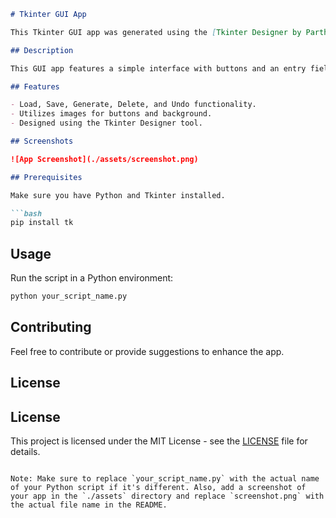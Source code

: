 ```markdown
# Tkinter GUI App

This Tkinter GUI app was generated using the [Tkinter Designer by Parth Jadhav](https://github.com/ParthJadhav/Tkinter-Designer).

## Description

This GUI app features a simple interface with buttons and an entry field. It uses the Tkinter library for the graphical user interface.

## Features

- Load, Save, Generate, Delete, and Undo functionality.
- Utilizes images for buttons and background.
- Designed using the Tkinter Designer tool.

## Screenshots

![App Screenshot](./assets/screenshot.png)

## Prerequisites

Make sure you have Python and Tkinter installed.

```bash
pip install tk
```

## Usage

Run the script in a Python environment:

```bash
python your_script_name.py
```

## Contributing

Feel free to contribute or provide suggestions to enhance the app.

## License

## License

This project is licensed under the MIT License - see the [LICENSE](https://opensource.org/licenses/MIT) file for details.
```

Note: Make sure to replace `your_script_name.py` with the actual name of your Python script if it's different. Also, add a screenshot of your app in the `./assets` directory and replace `screenshot.png` with the actual file name in the README.
